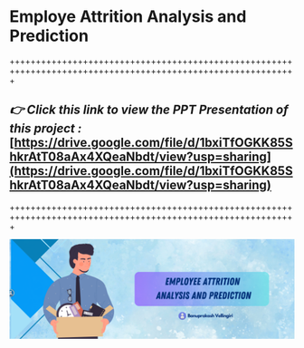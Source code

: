 # **Employe Attrition Analysis and Prediction**

+++++++++++++++++++++++++++++++++++++++++++++++++++++++++++++++++++++++++++++++++++++++++++++++++++++++++++++

## *👉 Click this link to view the PPT Presentation of this project :*   [https://drive.google.com/file/d/1bxiTfOGKK85ShkrAtT08aAx4XQeaNbdt/view?usp=sharing](https://drive.google.com/file/d/1bxiTfOGKK85ShkrAtT08aAx4XQeaNbdt/view?usp=sharing)


+++++++++++++++++++++++++++++++++++++++++++++++++++++++++++++++++++++++++++++++++++++++++++++++++++++++++++++



![Alt text](cover_picture.png)

